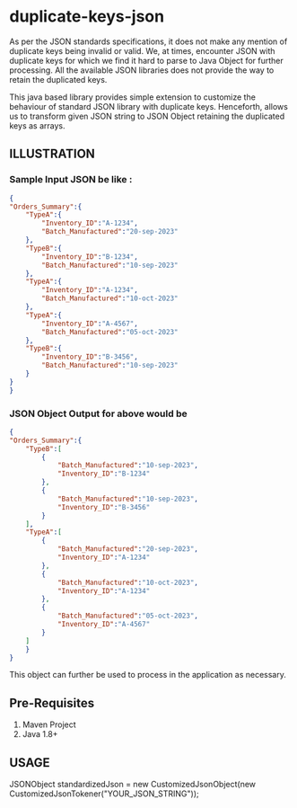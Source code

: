 # duplicate-keys-json
As per the JSON standards specifications, it does not make any mention of duplicate keys being invalid or valid. We, at times, encounter JSON with duplicate keys for which we find it hard to parse to Java Object for further processing. 
All the available JSON libraries does not provide the way to retain the duplicated keys. 

This java based library provides simple extension to customize the behaviour of standard JSON library with duplicate keys. Henceforth, allows us to transform given JSON string to JSON Object retaining the duplicated keys as arrays.

## ILLUSTRATION

### Sample Input JSON be like :
```json
{
"Orders_Summary":{
    "TypeA":{
        "Inventory_ID":"A-1234",
        "Batch_Manufactured":"20-sep-2023"
    },
    "TypeB":{
        "Inventory_ID":"B-1234",
        "Batch_Manufactured":"10-sep-2023"
    },
    "TypeA":{
        "Inventory_ID":"A-1234",
        "Batch_Manufactured":"10-oct-2023"
    },
    "TypeA":{
        "Inventory_ID":"A-4567",
        "Batch_Manufactured":"05-oct-2023"
    },
    "TypeB":{
        "Inventory_ID":"B-3456",
        "Batch_Manufactured":"10-sep-2023"
    }
}
}
```

### JSON Object Output for above would be

```json
{
"Orders_Summary":{
    "TypeB":[
        {
            "Batch_Manufactured":"10-sep-2023",
            "Inventory_ID":"B-1234"
        },
        {
            "Batch_Manufactured":"10-sep-2023",
            "Inventory_ID":"B-3456"
        }
    ],
    "TypeA":[
        {
            "Batch_Manufactured":"20-sep-2023",
            "Inventory_ID":"A-1234"
        },
        {
            "Batch_Manufactured":"10-oct-2023",
            "Inventory_ID":"A-1234"
        },
        {
            "Batch_Manufactured":"05-oct-2023",
            "Inventory_ID":"A-4567"
        }
    ]
    }
}
```

This object can further be used to process in the application as necessary.


## Pre-Requisites

1. Maven Project
2. Java 1.8+

## USAGE

JSONObject standardizedJson = new CustomizedJsonObject(new CustomizedJsonTokener("YOUR_JSON_STRING"));
